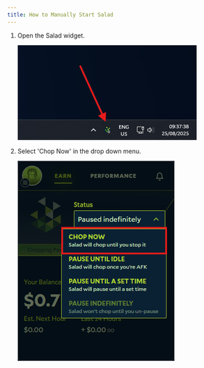 ```yaml
---
title: How to Manually Start Salad
---
```


1. Open the Salad widget.

   ![](../../../../content/images/guides/using-the-salad-app/how-to-manually-start-salad-1.png)

2. Select 'Chop Now' in the drop down menu.

   ![](../../../../content/images/guides/using-the-salad-app/how-to-manually-start-salad-2.png)
